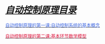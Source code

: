# ***<u>自动控制原理目录</u>***

[<font color="royalblue">自动控制原理的第一课:自动控制系统的基本概念</font>](https://los23kgs.github.io/record/pac/1.html)

[<font color="crimson">自动控制原理的第二课:基本环节数学模型</font>](./2.md)

